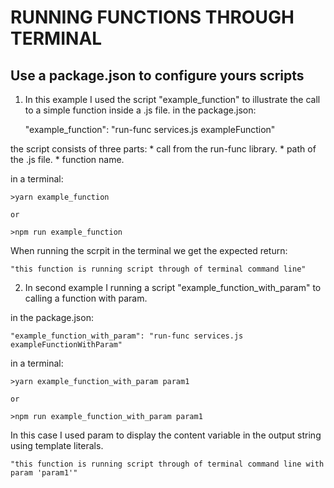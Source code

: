 # RUNNING FUNCTIONS THROUGH TERMINAL

## Use a package.json to configure yours scripts

1. In this example I used the script "example_function" to illustrate the call to a simple function inside a .js file.
  in the package.json:

    "example_function": "run-func services.js exampleFunction"

  the script consists of three parts:
    * call from the run-func library.
    * path of the .js file.
    * function name.

  in a terminal:

    >yarn example_function 
      
    or

    >npm run example_function

  When running the scrpit in the terminal we get the expected return:

    "this function is running script through of terminal command line"

2. In second example I running a script "example_function_with_param" to calling a function with param.

  in the package.json:

    "example_function_with_param": "run-func services.js exampleFunctionWithParam"
  
  in a terminal:

    >yarn example_function_with_param param1
      
    or

    >npm run example_function_with_param param1
  
  In this case I used param to display the content variable in the output string using template literals.

    "this function is running script through of terminal command line with param 'param1'"


